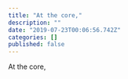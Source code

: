 ```yaml
---
title: "At the core,"
description: ""
date: "2019-07-23T00:06:56.742Z"
categories: []
published: false
---
```


At the core,
